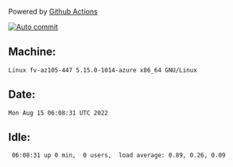 Powered by [Github Actions](https://github.com/features/actions)

[![Auto commit](https://github.com/hiage/workstation/workflows/Auto%20commit/badge.svg)](https://github.com/hiage/workstation/actions?query=workflow%3A%22Auto+commit%22)

## Machine:
```
Linux fv-az105-447 5.15.0-1014-azure x86_64 GNU/Linux
```
## Date:
```
Mon Aug 15 06:08:31 UTC 2022
```
## Idle:
```
 06:08:31 up 0 min,  0 users,  load average: 0.89, 0.26, 0.09
```
